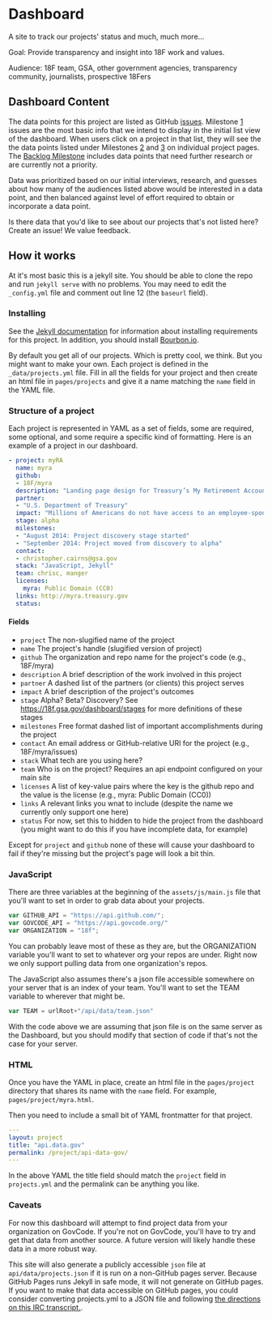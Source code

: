 Dashboard
=========

A site to track our projects' status and much, much more...

Goal: Provide transparency and insight into 18F work and values.

Audience: 18F team, GSA, other government agencies, transparency community,
journalists, prospective 18Fers

## Dashboard Content

The data points for this project are listed as GitHub
[issues](http://github.com/18f/dashboard/issues). Milestone
[1](https://github.com/18F/dashboard/milestones/Sprint%201%20-%20MVP) issues
are the most basic info that we intend to display in the initial list view
of the dashboard. When users click on a project in that list, they will see
the the data points listed under Milestones
[2](https://github.com/18F/dashboard/milestones/2nd%20Sprint) and
[3](https://github.com/18F/dashboard/milestones/3rd%20Sprint) on individual
project pages. The [Backlog
Milestone](https://github.com/18F/dashboard/milestones/Backlog) includes
data points that need further research or are currently not a priority.  

Data was prioritized based on our initial interviews, research, and guesses
about how many of the audiences listed above would be interested in a data
point, and then balanced against level of effort required to obtain or
incorporate a data point.  

Is there data that you'd like to see about our projects that's not listed
here? Create an issue! We value feedback.  

## How it works

At it's most basic this is a jekyll site. You should be able to clone the
repo and run `jekyll serve` with no problems. You may need to edit the
`_config.yml` file and  comment out line 12 (the `baseurl` field).

### Installing

See the [Jekyll documentation](https://jekyllrb.com/) for information about installing requirements
for this project. In addition, you should install [Bourbon.io](https://bourbon.io).

By default you get all of our projects. Which is pretty cool, we think. But
you might want to make your own. Each project is defined in the
`_data/projects.yml` file. Fill in all the fields for your project and then
create an html file in `pages/projects` and give it a name matching the
`name` field in the YAML file.

### Structure of a project

Each project is represented in YAML as a set of fields, some are required,
some optional, and some require a specific kind of formatting. Here is an
example of a project in our dashboard.

```yaml
- project: myRA
  name: myra
  github:
  - 18F/myra
  description: "Landing page design for Treasury’s My Retirement Account program, which will provide a simple, safe, and affordable way for individuals to start saving for retirement."
  partner:
  - "U.S. Department of Treasury"
  impact: "Millions of Americans do not have access to an employee-sponsored retirement plan: more than 50% of full-time and 75% of part-time workers."
  stage: alpha
  milestones:
  - "August 2014: Project discovery stage started"
  - "September 2014: Project moved from discovery to alpha"
  contact:
  - christopher.cairns@gsa.gov
  stack: "JavaScript, Jekyll"
  team: chrisc, manger
  licenses:
    myra: Public Domain (CC0)
  links: http://myra.treasury.gov
  status:
```

#### Fields

- `project` The non-slugified name of the project
- `name` The project's handle (slugified version of project)
- `github` The organization and repo name for the project's code (e.g., 18F/myra)
- `description` A brief description of the work involved in this project
- `partner` A dashed list of the partners (or clients) this project serves
- `impact` A brief description of the project's outcomes
- `stage` Alpha? Beta? Discovery? See https://18f.gsa.gov/dashboard/stages for more definitions of these stages
- `milestones` Free format dashed list of important accomplishments during the project
- `contact` An email address or GitHub-relative URI for the project (e.g., 18F/myra/issues)
- `stack` What tech are you using here?
- `team` Who is on the project? Requires an api endpoint configured on your main site
- `licenses` A list of key-value pairs where the key is the github repo and the value is the license (e.g., myra: Public Domain (CC0))
- `links` A relevant links you wnat to include (despite the name we currently only support one here)
- `status` For now, set this to hidden to hide the project from the dashboard (you might want to do this if you have incomplete data, for example)

Except for `project` and `github` none of these will cause your dashboard to
fail if they're missing but the project's page will look a bit thin.

### JavaScript

There are three variables at the beginning of the `assets/js/main.js` file
that you'll want to set in order to grab data about your projects.  

```javascript
var GITHUB_API = "https://api.github.com/";
var GOVCODE_API = "https://api.govcode.org/"
var ORGANIZATION = "18f";
```

You can probably leave most of these as they are, but the ORGANIZATION
variable you'll want to set to whatever org your repos are under. Right now
we only support pulling data from one organization's repos.

The JavaScript also assumes there's a json file accessible somewhere on your
server that is an index of your team. You'll want to set the TEAM variable
to wherever that might be.

```javascript
var TEAM = urlRoot+"/api/data/team.json"
```

With the code above we are assuming that json file is on the same server as
the Dashboard, but you should modify that section of code if that's not the
case for your server.


### HTML

Once you have the YAML in place, create an html file in the `pages/project`
directory that shares its name with the `name` field. For example,
`pages/project/myra.html`.

Then you need to include a small bit of YAML frontmatter for that project.

```yaml
---
layout: project
title: "api.data.gov"
permalink: /project/api-data-gov/
---
```

In the above YAML the title field should match the `project` field in
`projects.yml` and the permalink can be anything you like.

### Caveats

For now this dashboard will attempt to find project data from your
organization on GovCode. If you're not on GovCode, you'll have to try and
get that data from another source. A future version will likely handle these
data in a more robust way.

This site will also generate a publicly accessible `json` file at
`api/data/projects.json` if it is run on a non-GitHub pages server. Because
GitHub Pages runs Jekyll in safe mode, it will not generate on GitHub pages.
If you want to make that data accessible on GitHub pages, you could consider
converting projects.yml to a JSON file and following [the directions on this
IRC
transcript.](https://botbot.me/freenode/jekyll/2014-10-17/?msg=23655667&page=1 ).
